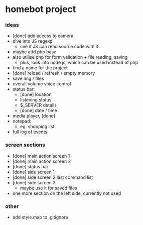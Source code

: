# homebot project

### ideas

- [done] add access to camera
- dive into JS regexp
	- see if JS can read source code with it
- maybe add php base
- also utilise php for form validation + file reading, saving
	- plus, look into node js, which can be used instead of php
- find a name for the project
- [done] reload / refresh / empty memory
- save img / files
- overall volume voice control
- status bar:
	- [done] location
	- listening status
	- $_SERVER details
	- [done] date / time
- media player, [done]<audio>, <video>
- notepad:
	- eg. shopping list
- full log of events

### screen sections

- [done] main action screen 1
- [done] main action screen 2
- [done] status bar
- [done] side screen 1
- [done] side screen 2 last command list
- [done] side screen 3
	- maybe use it for saved files
- one more section on the left side, currently not used

### other 
- add style.map to .gitignore